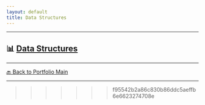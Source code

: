 ```yaml
---
layout: default
title: Data Structures
---
```



---

## 📊 [Data Structures](/study/algorithms-and-data-structures/data-structures.md)



---
[🔙 Back to Portfolio Main](../index.md)

---
>>>>>>> f95542b2a86c830b86ddc5aeffb6e6623274708e
